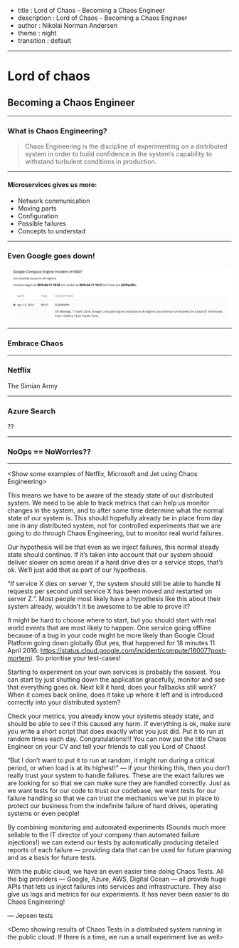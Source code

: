 - title : Lord of Chaos - Becoming a Chaos Engineer
- description : Lord of Chaos - Becoming a Chaos Engineer
- author : Nikolai Norman Andersen
- theme : night
- transition : default

***

# Lord of chaos
##  Becoming a Chaos Engineer

***

### What is Chaos Engineering?

> Chaos Engineering is the discipline of experimenting on a distributed system
in order to build confidence in the system’s capability
to withstand turbulent conditions in production.

<!-- And why is this so important now? -->

***

#### Microservices gives us more:

- Network communication
- Moving parts
- Configuration
- Possible failures
- Concepts to understad <!-- Like Service discovery and Circuit breakers -->

<!-- Our software systems are becoming more complex and more distributed. Microservices has become a household word, and many greenfield projects starts with small services from scratch. While it gives a lot opportunities, especially when it comes to scaling, polyglot solutions and maintenance, it also gives us a new set of problems: More network communication and more moving parts. We have a lot more configuration and we need to gracefully handle failures. Most likely we need service discovery and we are probably using a circuit breaker or two. This is getting complicated, but we get it working. -->

***

### Even Google goes down!

![Google Compute Engine Incident](images/googlecomputeincident.png)

<!-- So how can we solve it? Well, you should  -->

***

<!-- But how do we trust that all our failure handling will work as expected? How can we be sure that our autoscaling works? -->

### Embrace Chaos

<!-- We use unit tests to make sure our logic is sound, integration tests to test how our modules and systems work together and smoke tests to test more realistic scenarios when our solution is deployed to a environment with similarities to production. However we all know there are bugs or situations that will only occur in production, either because of the data or because of the load. Chaos Testing is a response to all of this. By injecting failures in a controlled experiment we can see how our system handles them. And we do it the only place where it matters: In production! And before you jump out of your chair to yell “Testing in production!? That’s crazy!”, let me tell you a bit more about Chaos Testing in practice: Chaos Testing, or Chaos Engineering, is not about fucking yourself over. It’s about finding weaknesses before they manifest, and to automate the process so you can, at any time - and after any change - be certain that your infrastructure and system can handle failures. -->

***

### Netflix

The Simian Army

<!-- is a suite of tools for keeping your cloud operating in top form. Chaos Monkey, the first member, is a resiliency tool that helps ensure that your applications can tolerate random instance failures -->

***

### Azure Search

??

***

### NoOps == NoWorries??

***

<Show some examples of Netflix, Microsoft and Jet using Chaos Engineering>

This means we have to be aware of the steady state of our distributed system. We need to be able to track metrics that can help us monitor changes in the system, and to after some time determine what the normal state of our system is. This should hopefully already be in place from day one in any distributed system, not for controlled experiments that we are going to do through Chaos Engineering, but to monitor real world failures.

Our hypothesis will be that even as we inject failures, this normal steady state should continue. If it’s taken into account that our system should deliver slower on some areas if a hard drive dies or a service stops, that’s ok. We’ll just add that as part of our hypothesis.

“If service X dies on server Y, the system should still be able to handle N requests per second until service X has been moved and restarted on server Z.”. Most people most likely have a hypothesis like this about their system already, wouldn’t it be awesome to be able to prove it?

It might be hard to choose where to start, but you should start with real world events that are most likely to happen. One service going offline because of a bug in your code might be more likely than Google Cloud Platform going down globally (But yes, that happened for 18 minutes 11. April 2016: https://status.cloud.google.com/incident/compute/16007?post-mortem). So prioritise your test-cases!

Starting to experiment on your own services is probably the easiest. You can start by just shutting down the application gracefully, monitor and see that everything goes ok. Next kill it hard, does your fallbacks still work? When it comes back online, does it take up where it left and is introduced correctly into your distributed system?

Check your metrics, you already know your systems steady state, and should be able to see if this caused any harm. If everything is ok, make sure you write a short script that does exactly what you just did. Put it to run at random times each day. Congratulations!!! You can now put the title Chaos Engineer on your CV and tell your friends to call you Lord of Chaos!

“But I don’t want to put it to run at random, it might run during a critical period, or when load is at its highest!” — if your thinking this, then you don’t really trust your system to handle failures. These are the exact failures we are looking for so that we can make sure they are handled correctly. Just as we want tests for our code to trust our codebase, we want tests for our failure handling so that we can trust the mechanics we’ve put in place to protect our business from the indefinite failure of hard drives, operating systems or even people!

By combining monitoring and automated experiments (Sounds much more sellable to the IT director of your company than automated failure injections!) we can extend our tests by automatically producing detailed reports of each failure — providing data that can be used for future planning and as a basis for future tests.

With the public cloud, we have an even easier time doing Chaos Tests. All the big providers — Google, Azure, AWS, Digital Ocean — all provide huge APIs that lets us inject failures into services and infrastructure. They also give us logs and metrics for our experiments. It has never been easier to do Chaos Engineering!

— Jepsen tests

<Demo showing results of Chaos Tests in a distributed system running in the public cloud. If there is a time, we run a small experiment live as well>
